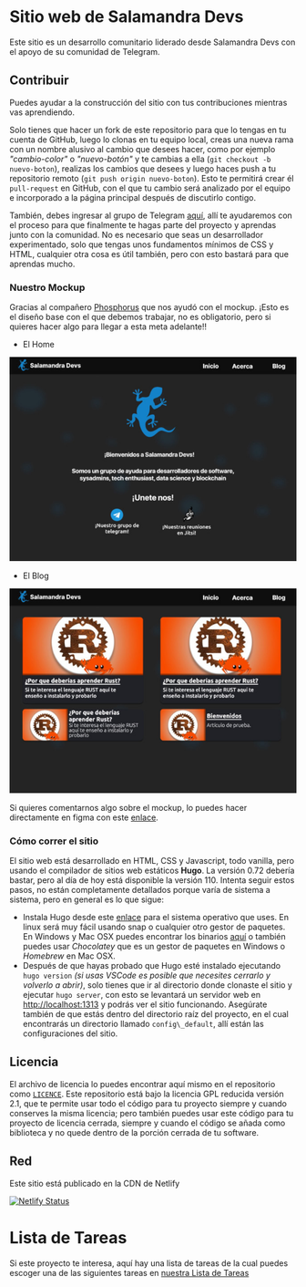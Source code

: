 # Sitio web de Salamandra Devs

Este sitio es un desarrollo comunitario liderado desde Salamandra Devs con el apoyo de su comunidad de Telegram.

## Contribuir

Puedes ayudar a la construcción del sitio con tus contribuciones mientras vas aprendiendo. 

Solo tienes que hacer un fork de este repositorio para que lo tengas en tu cuenta de GitHub, luego lo clonas en tu equipo local, creas una nueva rama con un nombre alusivo al cambio que desees hacer, como por ejemplo _"cambio-color"_ o _"nuevo-botón"_ y te cambias a ella (`git checkout -b nuevo-boton`), realizas los cambios que desees y luego haces push a tu repositorio remoto (`git push origin nuevo-boton`). Esto te permitirá crear él `pull-request` en GitHub, con el que tu cambio será analizado por el equipo e incorporado a la página principal después de discutirlo contigo. 

También, debes ingresar al grupo de Telegram [aquí](https://t.me/salamandradevs), allí te ayudaremos con el proceso para que finalmente te hagas parte del proyecto y aprendas junto con la comunidad. No es necesario que seas un desarrollador experimentado, solo que tengas unos fundamentos mínimos de CSS y HTML, cualquier otra cosa es útil también, pero con esto bastará para que aprendas mucho.

### Nuestro Mockup
Gracias al compañero [Phosphorus](https://github.com/Phosphorus-M) que nos ayudó con el mockup. ¡Esto es el diseño base con el que debemos trabajar, no es obligatorio, pero si quieres hacer algo para llegar a esta meta adelante!!

- El Home

![Mockup del Home](static/images/muckup_home.jpg)

- El Blog

![Mockup del Blog](static/images/muckup_blog.jpg)

Si quieres comentarnos algo sobre el mockup, lo puedes hacer directamente en figma con este [enlace](https://www.figma.com/file/PmGd5FOrFBuaIYpJZWLJzJ/Salamandra-Devs?node-id=0%3A1&t=s0O5F1VyVbQZKxgw-0).

### Cómo correr el sitio

El sitio web está desarrollado en HTML, CSS y Javascript, todo vanilla, pero usando el compilador de sitios web estáticos **Hugo**. La versión 0.72 debería bastar, pero al día de hoy está disponible la versión 110. Intenta seguir estos pasos, no están completamente detallados porque varía de sistema a sistema, pero en general es lo que sigue:

- Instala Hugo desde este [enlace](https://gohugo.io/installation/) para el sistema operativo que uses. En linux será muy fácil usando snap o cualquier otro gestor de paquetes. En Windows y Mac OSX puedes encontrar los binarios [aquí](https://github.com/gohugoio/hugo/releases/) o también puedes usar _Chocolatey_ que es un gestor de paquetes en Windows o _Homebrew_ en Mac OSX.
- Después de que hayas probado que Hugo esté instalado ejecutando `hugo version` _(si usas VSCode es posible que necesites cerrarlo y volverlo a abrir)_, solo tienes que ir al directorio donde clonaste el sitio y ejecutar `hugo server`, con esto se levantará un servidor web en [http://localhost:1313](http://localhost:1313) y podrás ver el sitio funcionando. Asegúrate también de que estás dentro del directorio raíz del proyecto, en el cual encontrarás un directorio llamado `config\_default`, allí están las configuraciones del sitio.

## Licencia
El archivo de licencia lo puedes encontrar aquí mismo en el repositorio como [`LICENCE`](https://github.com/SalamandraDevs/salamandradevs/blob/main/LICENSE). Este repositorio está bajo la licencia GPL reducida versión 2.1, que te permite usar todo el código para tu proyecto siempre y cuando conserves la misma licencia; pero también puedes usar este código para tu proyecto de licencia cerrada, siempre y cuando el código se añada como biblioteca y no quede dentro de la porción cerrada de tu software.

## Red

Este sitio está publicado en la CDN de Netlify

[![Netlify Status](https://api.netlify.com/api/v1/badges/fa212863-f227-4f0d-9260-a24049a95c0e/deploy-status)](https://app.netlify.com/sites/salamandradevs/deploys)

# Lista de Tareas

Si este proyecto te interesa, aquí hay una lista de tareas de la cual puedes escoger una de las siguientes tareas en [nuestra Lista de Tareas](TODO.md)